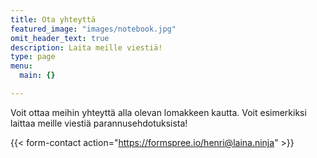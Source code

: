 ```yaml
---
title: Ota yhteyttä
featured_image: "images/notebook.jpg"
omit_header_text: true
description: Laita meille viestiä!
type: page
menu:
  main: {}

---
```



Voit ottaa meihin yhteyttä alla olevan lomakkeen kautta. 
Voit esimerkiksi laittaa meille viestiä parannusehdotuksista!

{{< form-contact action="https://formspree.io/henri@laina.ninja"  >}}



